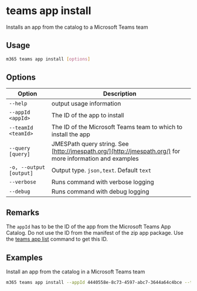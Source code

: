 # teams app install

Installs an app from the catalog to a Microsoft Teams team

## Usage

```sh
m365 teams app install [options]
```

## Options

Option|Description
------|-----------
`--help`|output usage information
`--appId <appId>`|The ID of the app to install
`--teamId <teamId>`|The ID of the Microsoft Teams team to which to install the app
`--query [query]`|JMESPath query string. See [http://jmespath.org/](http://jmespath.org/) for more information and examples
`-o, --output [output]`|Output type. `json,text`. Default `text`
`--verbose`|Runs command with verbose logging
`--debug`|Runs command with debug logging

## Remarks

The `appId` has to be the ID of the app from the Microsoft Teams App Catalog. Do not use the ID from the manifest of the zip app package. Use the [teams app list](./app-list.md) command to get this ID.

## Examples

Install an app from the catalog in a Microsoft Teams team

```sh
m365 teams app install --appId 4440558e-8c73-4597-abc7-3644a64c4bce --teamId 2609af39-7775-4f94-a3dc-0dd67657e900
```